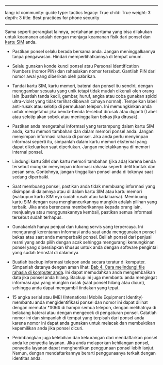 

---

lang: id
community: guide
type: tactics
legacy: True
child: True
weight: 3
depth: 3
title: Best practices for phone security 

---

Sama seperti perangkat lainnya, pertahanan pertama yang bisa dilakukan untuk keamanan adalah dengan menjaga keamanan fisik dari ponsel dan [kartu SIM](/id/glossary#SIM_card) anda.

* Pastikan ponsel selalu  berada bersama anda. Jangan meninggalkannya tanpa pengawasan. Hindari memperlihatkannya di tempat umum.

* Selalu gunakan konde kunci ponsel atau Personal Identification Numbers (nomor PIN) dan rahasiakan nomor tersebut. Gantilah PIN dari nomor awal yang diberikan oleh pabrikan.

* Tandai kartu SIM, kartu memori, baterai dan ponsel itu sendiri, dengan  menggambar sesuatu yang unik tetapi tidak mudah dikenali oleh orang lain (buatlah tanda kecil, gambar, huruf, angka atau coba gunakan spidol ultra-violet yang tidak terlihat dibawah cahaya normal). Tempelkan label anti-rusak atau selotip di permukaan telepon. Ini memungkinkan anda untuk mengetahui jika benda-benda tersebut dirusak atau diganti (Label atau selotip akan sobek atau meninggalkan bekas jika dirusak).

* Pastikan anda mengetahui informasi yang tertampung dalam kartu SIM anda, kartu memori tambahan dan dalam memori ponsel anda. Jangan menyimpan informasi rahasia di ponsel. Jika anda perlu menyimpan informasi seperti itu, simpanlah dalam kartu memori eksternal yang dapat dikeluarkan saat diperlukan. Jangan meletakkannya di memori internal ponsel.

* Lindungi kartu SIM dan kartu memori tambahan (jika ada) karena benda tersebut mungkin menyimpan informasi rahasia seperti detil kontak dan pesan sms. Contohnya, jangan tinggalkan ponsel anda di tokonya saat sedang diperbaiki.  

* Saat membuang ponsel, pastikan anda tidak membuang informasi yang disimpan di dalamnya atau di dalam kartu SIM atau kartu memori (walaupun kartu SIM nya sudah rusak atau kadaluarsa). Membuang kartu SIM dengan cara menghancurkannya mungkin adalah pilihan yang terbaik. Jika anda berencana memberikannya kepada orang lain, menjualnya atau menggunakannya kembali, pastikan semua informasi tersebut sudah terhapus.

* Gunakanlah hanya penjual dan tukang servis yang terpercaya. Ini mengurangi kerentanan informasi anda saat anda menggunakan ponsel bekas atau saat anda memperbaiki ponsel. Belilah ponsel dari penjual resmi yang anda pilih dengan acak sehingga mengurangi kemungkinan ponsel yang dipersiapkan khusus untuk anda dengan software pengintai yang sudah terinstal di dalamnya. 

* Buatlah backup informasi telepon anda secara teratur di komputer. Simpanlah datanya dengan aman lihat: [Bab 4. Cara melindungi file rahasia di komputer anda](/id/chapter-4). Ini dapat memudahkan anda mengembalikan data jika ponsel anda hilang. Backup ini juga membantu anda mengingat informasi apa yang mungkin rusak (saat ponsel hilang atau dicuri), sehingga anda dapat mengambil tindakan yang tepat.

* 15 angka serial atau IMEI (Intenational Mobile Equipment Identity) membantu anda mengidentifikasi ponsel dan nomor ini dapat dilihat dengan memutar *#06# di hampir semua telepon, dengan melihatnya di belakang baterai atau dengan mengecek di pengaturan ponsel. Catatlah nomor ini dan simpanlah di tempat yang terpisah dari ponsel anda karena nomor ini dapat anda gunakan untuk melacak dan membuktikan kepemilikan anda jika ponsel dicuri.
 
* Perimbangkan juga kelebihan dan kekurangan dari mendaftarkan ponsel anda ke penyedia layanan. Jika anda melaporkan kehilangan ponsel, penyedia layanan dapat menghentikan penggunaan ponsel lebih lanjut. Namun, dengan mendaftarkannya berarti penggunaanya terkait dengan identitas anda.

